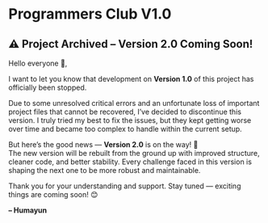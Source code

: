 # Programmers Club V1.0

## ⚠️ Project Archived – Version 2.0 Coming Soon!

Hello everyone 👋,

I want to let you know that development on **Version 1.0** of this project has officially been stopped.

Due to some unresolved critical errors and an unfortunate loss of important project files that cannot be recovered, I’ve decided to discontinue this version. I truly tried my best to fix the issues, but they kept getting worse over time and became too complex to handle within the current setup.

But here’s the good news — **Version 2.0** is on the way! 🚀  
The new version will be rebuilt from the ground up with improved structure, cleaner code, and better stability. Every challenge faced in this version is shaping the next one to be more robust and maintainable.

Thank you for your understanding and support. Stay tuned — exciting things are coming soon! 😊

**– Humayun**
